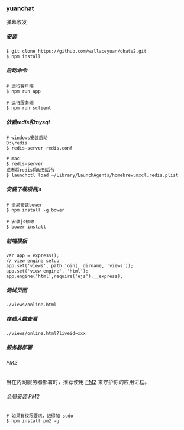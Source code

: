 ### yuanchat

弹幕收发


##### 安装


```
$ git clone https://github.com/wallaceyuan/chatV2.git
$ npm install
```


##### 启动命令

```
# 运行客户端
$ npm run app

# 运行服务端
$ npm run sclient
```

##### 依赖redis和mysql
```
# windows安装启动
D:\redis
$ redis-server redis.conf

# mac
$ redis-server
或者将redis启动到后台
$ launchctl load ~/Library/LaunchAgents/homebrew.mxcl.redis.plist
```

##### 安装下载项目js

```
# 全局安装bower
$ npm install -g bower

# 安装js依赖
$ bower install
```

##### 前端模板

```
var app = express();
// view engine setup
app.set('views', path.join(__dirname, 'views'));
app.set('view engine', 'html');
app.engine('html',require('ejs').__express);
```

##### 测试页面

```
./views/online.html

```

##### 在线人数查看

```
./views/online.html?liveid=xxx

```

##### 服务器部署

###### PM2

当在内网服务器部署时，推荐使用 [PM2](https://github.com/Unitech/pm2/) 来守护你的应用进程。

###### 全局安装 PM2

```
# 如果有权限要求，记得加 sudo
$ npm install pm2 -g
```